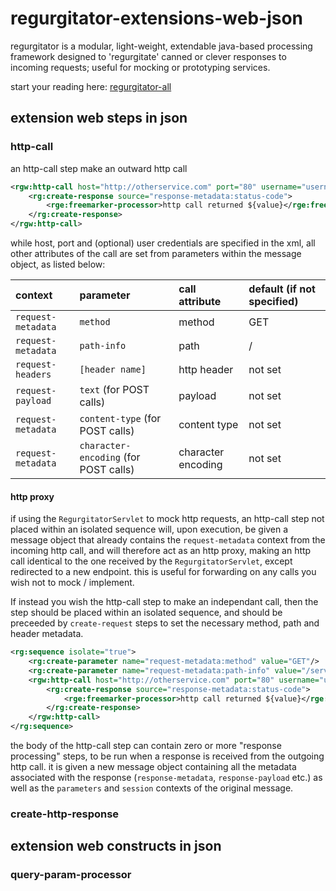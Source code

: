 # regurgitator-extensions-web-json

regurgitator is a modular, light-weight, extendable java-based processing framework designed to 'regurgitate' canned or clever responses to incoming requests; useful for mocking or prototyping services.

start your reading here: [regurgitator-all](http://github.com/talmeym/regurgitator-all#regurgitator)

## extension web steps in json

### http-call 

an http-call step make an outward http call

```xml
<rgw:http-call host="http://otherservice.com" port="80" username="username" password="password">
	<rg:create-response source="response-metadata:status-code">
		<rge:freemarker-processor>http call returned ${value}</rge:freemarker-processor>
	</rg:create-response>
</rgw:http-call>
```

while host, port and (optional) user credentials are specified in the xml, all other attributes of the call are set from parameters within the message object, as listed below:

|context|parameter|call attribute|default (if not specified)|
|:---|:---|:---|:---|
|``request-metadata``|``method``|method|GET|
|``request-metadata``|``path-info``|path|/|
|``request-headers``|``[header name]`` | http header |not set|
|``request-payload``|``text`` (for POST calls) |payload|not set|
|``request-metadata``|``content-type`` (for POST calls) |content type|not set|
|``request-metadata``|``character-encoding`` (for POST calls) |character encoding|not set|

#### http proxy

if using the ``RegurgitatorServlet`` to mock http requests, an http-call step not placed within an isolated sequence will, upon execution, be given a message object that already contains the ``request-metadata`` context from the incoming http call, and will therefore act as an http proxy, making an http call identical to the one received by the ``RegurgitatorServlet``, except redirected to a new endpoint. this is useful for forwarding on any calls you wish not to mock / implement.

If instead you wish the http-call step to make an independant call, then the step should be placed within an isolated sequence, and should be preceeded by ``create-request`` steps to set the necessary method, path and header metadata.

```xml
<rg:sequence isolate="true">
	<rg:create-parameter name="request-metadata:method" value="GET"/>
	<rg:create-parameter name="request-metadata:path-info" value="/service-api"/>
	<rgw:http-call host="http://otherservice.com" port="80" username="username" password="password">
		<rg:create-response source="response-metadata:status-code">
			<rge:freemarker-processor>http call returned ${value}</rge:freemarker-processor>
		</rg:create-response>
	</rgw:http-call>
</rg:sequence>
```

the body of the http-call step can contain zero or more "response processing" steps, to be run when a response is received from the outgoing http call. it is given a new message object containing all the metadata associated with the response (``response-metadata``, ``response-payload`` etc.) as well as the ``parameters`` and ``session`` contexts of the original message. 

### create-http-response

## extension web constructs in json

### query-param-processor
